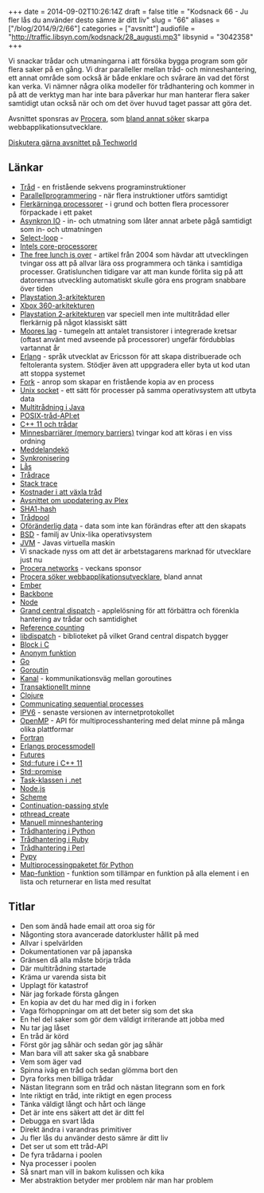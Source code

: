 +++
date = 2014-09-02T10:26:14Z
draft = false
title = "Kodsnack 66 - Ju fler lås du använder desto sämre är ditt liv"
slug = "66"
aliases = ["/blog/2014/9/2/66"]
categories = ["avsnitt"]
audiofile = "http://traffic.libsyn.com/kodsnack/28_augusti.mp3"
libsynid = "3042358"
+++

Vi snackar trådar och utmaningarna i att försöka bygga program som gör flera saker på en gång. Vi drar paralleller mellan tråd- och minneshantering, ett annat område som också är både enklare och svårare än vad det först kan verka. Vi nämner några olika modeller för trådhantering och kommer in på att de verktyg man har inte bara påverkar hur man hanterar flera saker samtidigt utan också när och om det över huvud taget passar att göra det.

Avsnittet sponsras av [Procera](http://www.proceranetworks.com/index.php), som [bland annat söker](http://bit.ly/proceranetworks) skarpa webbapplikationsutvecklare.

[Diskutera gärna avsnittet på Techworld](http://techworld.idg.se/2.2524/1.580138/)

## Länkar ##
* [Tråd](http://en.wikipedia.org/wiki/Thread_%28computing%29) - en fristående sekvens programinstruktioner
* [Parallellprogrammering](http://en.wikipedia.org/wiki/Parallel_computing) - när flera instruktioner utförs samtidigt
* [Flerkärninga processorer](http://en.wikipedia.org/wiki/Multi-core_processor) - i grund och botten flera processorer förpackade i ett paket
* [Asynkron IO](http://en.wikipedia.org/wiki/Asynchronous_I/O) - in- och utmatning som låter annat arbete pågå samtidigt som in- och utmatningen
* [Select-loop](http://en.wikipedia.org/wiki/Asynchronous_I/O#Select.28.2Fpoll.29_loops) - 
* [Intels core-processorer](http://en.wikipedia.org/wiki/Intel_Core)
* [The free lunch is over](http://www.gotw.ca/publications/concurrency-ddj.htm) - artikel från 2004 som hävdar att utvecklingen tvingar oss att på allvar lära oss programmera och tänka i samtidiga processer. Gratislunchen tidigare var att man kunde förlita sig på att datorernas utveckling automatiskt skulle göra ens program snabbare över tiden
* [Playstation 3-arkitekturen](http://en.wikipedia.org/wiki/PlayStation_3_technical_specifications)
* [Xbox 360-arkitekturen](http://en.wikipedia.org/wiki/Xbox_360_technical_specifications)
* [Playstation 2-arkitekturen](http://en.wikipedia.org/wiki/Emotion_Engine) var speciell men inte multitrådad eller flerkärnig på något klassiskt sätt
* [Moores lag](http://en.wikipedia.org/wiki/Moore's_law) - tumegeln att antalet transistorer i integrerade kretsar (oftast använt med avseende på processorer) ungefär fördubblas vartannat år
* [Erlang](http://en.wikipedia.org/wiki/Erlang_%28programming_language%29) - språk utvecklat av Ericsson för att skapa distribuerade och feltoleranta system. Stödjer även att uppgradera eller byta ut kod utan att stoppa systemet
* [Fork](http://en.wikipedia.org/wiki/Fork_%28system_call%29) - anrop som skapar en fristående kopia av en process
* [Unix socket](http://en.wikipedia.org/wiki/Unix_domain_socket) - ett sätt för processer på samma operativsystem att utbyta data
* [Multitrådning i Java](http://en.wikipedia.org/wiki/Java_concurrency)
* [POSIX-tråd-API:et](http://en.wikipedia.org/wiki/POSIX_Threads)
* [C++ 11 och trådar](http://custom-software-blog.com/2014/02/13/multi-threading-c11-standard/)
* [Minnesbarriärer (memory barriers)](http://en.wikipedia.org/wiki/Memory_barrier) tvingar kod att köras i en viss ordning
* [Meddelandekö](http://en.wikipedia.org/wiki/Message_queue)
* [Synkronisering](http://en.wikipedia.org/wiki/Synchronization_%28computer_science%29)
* [Lås](http://en.wikipedia.org/wiki/Lock_%28computer_science%29)
* [Trådrace](http://en.wikipedia.org/wiki/Race_condition)
* [Stack trace](http://en.wikipedia.org/wiki/Stack_trace)
* [Kostnader i att växla tråd](http://blog.tsunanet.net/2010/11/how-long-does-it-take-to-make-context.html)
* [Avsnittet om uppdatering av Plex](http://kodsnack.se/65/)
* [SHA1-hash](http://en.wikipedia.org/wiki/SHA-1#The_SHA-1_hash_function)
* [Trådpool](http://en.wikipedia.org/wiki/Thread_pool_pattern)
* [Oföränderlig data](http://en.wikipedia.org/wiki/Immutable_object) - data som inte kan förändras efter att den skapats
* [BSD](http://en.wikipedia.org/wiki/Berkeley_Software_Distribution) - familj av Unix-lika operativsystem
* [JVM](http://en.wikipedia.org/wiki/Java_virtual_machine) - Javas virtuella maskin
* Vi snackade nyss om att det är arbetstagarens marknad för utvecklare just nu
* [Procera networks](http://www.proceranetworks.com/index.php) - veckans sponsor
* [Procera söker webbapplikationsutvecklare](http://bit.ly/proceranetworks), bland annat
* [Ember](http://emberjs.com)
* [Backbone](http://backbonejs.org)
* [Node](http://nodejs.org)
* [Grand central dispatch](http://en.wikipedia.org/wiki/Grand_Central_Dispatch) - applelösning för att förbättra och förenkla hantering av trådar och samtidighet
* [Reference counting](http://en.wikipedia.org/wiki/Reference_counting)
* [libdispatch](https://libdispatch.macosforge.org) - biblioteket på vilket Grand central dispatch bygger
* [Block i C](http://en.wikipedia.org/wiki/Blocks_%28C_language_extension%29)
* [Anonym funktion](http://en.wikipedia.org/wiki/Anonymous_function)
* [Go](http://golang.org)
* [Goroutin](https://gobyexample.com/goroutines)
* [Kanal](https://gobyexample.com/channels) - kommunikationsväg mellan goroutines
* [Transaktionellt minne](http://en.wikipedia.org/wiki/Transactional_memory)
* [Clojure](http://clojure.org)
* [Communicating sequential processes](http://en.wikipedia.org/wiki/Communicating_sequential_processes)
* [IPV6](http://en.wikipedia.org/wiki/IPv6) - senaste versionen av internetprotokollet
* [OpenMP](http://en.wikipedia.org/wiki/OpenMP) - API för multiprocesshantering med delat minne på många olika plattformar
* [Fortran](http://en.wikipedia.org/wiki/Fortran)
* [Erlangs processmodell](http://learnyousomeerlang.com/the-hitchhikers-guide-to-concurrency)
* [Futures](http://en.wikipedia.org/wiki/Futures_and_promises)
* [Std::future i C++ 11](http://en.cppreference.com/w/cpp/thread/future)
* [Std::promise](http://en.cppreference.com/w/cpp/thread/promise)
* [Task-klassen i .net](http://msdn.microsoft.com/en-us/library/system.threading.tasks.task%28v=vs.110%29.aspx)
* [Node.js](http://nodejs.org)
* [Scheme](http://en.wikipedia.org/wiki/Scheme_%28programming_language%29)
* [Continuation-passing style](http://en.wikipedia.org/wiki/Continuation-passing_style)
* [pthread_create](http://pubs.opengroup.org/onlinepubs/7908799/xsh/pthread_create.html)
* [Manuell minneshantering](http://en.wikipedia.org/wiki/Manual_memory_management)
* [Trådhantering i Python](http://stackoverflow.com/questions/2846653/python-multithreading-for-dummies)
* [Trådhantering i Ruby](http://stackoverflow.com/questions/56087/does-ruby-have-real-multithreading)
* [Trådhantering i Perl](http://docstore.mik.ua/orelly/perl/prog3/ch17_02.htm)
* [Pypy](http://pypy.org)
* [Multiprocessingpaketet för Python](http://pymotw.com/2/multiprocessing/index.html)
* [Map-funktion](http://en.wikipedia.org/wiki/Map_%28higher-order_function%29) - funktion som tillämpar en funktion på alla element i en lista och returnerar en lista med resultat

## Titlar ##
* Den som ändå hade email att oroa sig för
* Någonting stora avancerade datorkluster hållit på med
* Allvar i spelvärlden
* Dokumentationen var på japanska
* Gränsen då alla måste börja tråda
* Där multitrådning startade
* Kräma ur varenda sista bit
* Upplagt för katastrof
* När jag forkade första gången
* En kopia av det du har med dig in i forken
* Vaga förhoppningar om att det beter sig som det ska
* En hel del saker som gör dem väldigt irriterande att jobba med
* Nu tar jag låset
* En tråd är körd
* Först gör jag såhär och sedan gör jag såhär
* Man bara vill att saker ska gå snabbare
* Vem som äger vad
* Spinna iväg en tråd och sedan glömma bort den
* Dyra forks men billiga trådar
* Nästan litegrann som en tråd och nästan litegrann som en fork
* Inte riktigt en tråd, inte riktigt en egen process
* Tänka väldigt långt och hårt och länge
* Det är inte ens säkert att det är ditt fel
* Debugga en svart låda
* Direkt ändra i varandras primitiver
* Ju fler lås du använder desto sämre är ditt liv
* Det ser ut som ett tråd-API
* De fyra trådarna i poolen
* Nya processer i poolen
* Så snart man vill in bakom kulissen och kika
* Mer abstraktion betyder mer problem när man har problem
